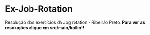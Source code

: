# Ex-Job-Rotation
Resolução dos exercícios da Jog rotation - Ribeirão Preto.
**Para ver as resoluçôes clique em src/main/kotlin!!**
